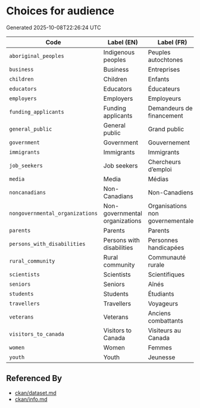 # Choices for audience

Generated 2025-10-08T22:26:24 UTC

| Code | Label (EN) | Label (FR) |
|------|------------|------------|
| `aboriginal_peoples` | Indigenous peoples | Peuples autochtones |
| `business` | Business | Entreprises |
| `children` | Children | Enfants |
| `educators` | Educators | Éducateurs |
| `employers` | Employers | Employeurs |
| `funding_applicants` | Funding applicants | Demandeurs de financement |
| `general_public` | General public | Grand public |
| `government` | Government | Gouvernement |
| `immigrants` | Immigrants | Immigrants |
| `job_seekers` | Job seekers | Chercheurs d’emploi |
| `media` | Media | Médias |
| `noncanadians` | Non-Canadians | Non-Canadiens |
| `nongovernmental_organizations` | Non-governmental organizations | Organisations non governementales |
| `parents` | Parents | Parents |
| `persons_with_disabilities` | Persons with disabilities | Personnes handicapées |
| `rural_community` | Rural community | Communauté rurale |
| `scientists` | Scientists | Scientifiques |
| `seniors` | Seniors | Aînés |
| `students` | Students | Étudiants |
| `travellers` | Travellers | Voyageurs |
| `veterans` | Veterans | Anciens combattants |
| `visitors_to_canada` | Visitors to Canada | Visiteurs au Canada |
| `women` | Women | Femmes |
| `youth` | Youth | Jeunesse |


## Referenced By

- [ckan/dataset.md](../ckan/dataset.md)
- [ckan/info.md](../ckan/info.md)
